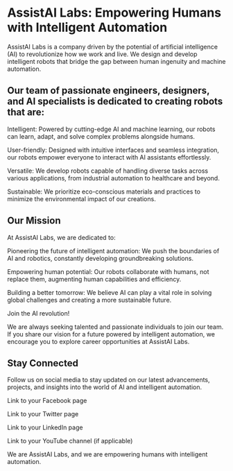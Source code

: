# AssistAI Labs: Empowering Humans with Intelligent Automation

AssistAI Labs is a company driven by the potential of artificial intelligence (AI) to revolutionize how we work and live. We design and develop intelligent robots that bridge the gap between human ingenuity and machine automation.

## Our team of passionate engineers, designers, and AI specialists is dedicated to creating robots that are:

 Intelligent: Powered by cutting-edge AI and machine learning, our robots can learn, adapt, and solve complex problems alongside humans.

 User-friendly: Designed with intuitive interfaces and seamless integration, our robots empower everyone to interact with AI assistants effortlessly.

 Versatile: We develop robots capable of handling diverse tasks across various applications, from industrial automation to healthcare and beyond.

 Sustainable: We prioritize eco-conscious materials and practices to minimize the environmental impact of our creations.

## Our Mission

At AssistAI Labs, we are dedicated to:

Pioneering the future of intelligent automation: We push the boundaries of AI and robotics, constantly developing groundbreaking solutions.

Empowering human potential: Our robots collaborate with humans, not replace them, augmenting human capabilities and efficiency.

Building a better tomorrow: We believe AI can play a vital role in solving global challenges and creating a more sustainable future.

Join the AI revolution!

We are always seeking talented and passionate individuals to join our team. If you share our vision for a future powered by intelligent automation, we encourage you to explore career opportunities at AssistAI Labs.

## Stay Connected

Follow us on social media to stay updated on our latest advancements, projects, and insights into the world of AI and intelligent automation.

Link to your Facebook page

Link to your Twitter page

Link to your LinkedIn page

Link to your YouTube channel (if applicable)

We are AssistAI Labs, and we are empowering humans with intelligent automation.
